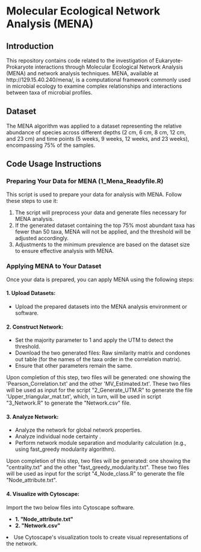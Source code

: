 <h1><b>Molecular Ecological Network Analysis (MENA)</b></h1>
<h2>Introduction</h2>
<p>This repository contains code related to the investigation of Eukaryote-Prokaryote interactions through Molecular Ecological Network Analysis (MENA) and network analysis techniques. MENA, available at http://129.15.40.240/mena/, is a computational framework commonly used in microbial ecology to examine complex relationships and interactions between taxa of microbial profiles.</p>

<h2>Dataset</h2>
<p>The MENA algorithm was applied to a dataset representing the relative abundance of species across different depths (2 cm, 6 cm, 8 cm, 12 cm, and 23 cm) and time points (5 weeks, 9 weeks, 12 weeks, and 23 weeks), encompassing 75% of the samples. </p>

<h2>Code Usage Instructions</h2>
<h3>Preparing Your Data for MENA (1_Mena_Readyfile.R)</h3>
<p>This script is used to prepare your data for analysis with MENA. Follow these steps to use it:</p>
<ol>
  <li>The script will preprocess your data and generate files necessary for MENA analysis.</li>
  <li>If the generated dataset containing the top 75% most abundant taxa has fewer than 50 taxa, MENA will not be applied, and the threshold will be adjusted accordingly.</li>
  <li>Adjustments to the minimum prevalence are based on the dataset size to ensure effective analysis with MENA.</li>
</ol>

<h3>Applying MENA to Your Dataset</h3>
<p>Once your data is prepared, you can apply MENA using the following steps:</p>
<h4>1. Upload Datasets:</h4>
<ul>
  <li>Upload the prepared datasets into the MENA analysis environment or software.</li>
</ul>

<h4>2. Construct Network:</h4>
<ul>
  <li>Set the majority parameter to 1 and apply the UTM to detect the threshold.</li>
  <li>Download the two generated files: Raw similarity matrix and condones out table (for the names of the taxa order in the correlation matrix).</li>
  <li>Ensure that other parameters remain the same.</li>
</ul>
<p>Upon completion of this step, two files will be generated: one showing the 'Pearson_Correlation.txt' and the other 'MV_Estimated.txt'. These two files will be used as input for the script "2_Generate_UTM.R" to generate the file 'Upper_triangular_mat.txt', which, in turn, will be used in script "3_Network.R" to generate the "Network.csv" file.</p>

<h4>3. Analyze Network:</h4>
<ul>
  <li>Analyze the network for global network properties.</li>
  <li>Analyze individual node certainty .</li>
  <li>Perform network module separation and modularity calculation (e.g., using fast_greedy modularity algorithm).</li>
</ul>
<p>Upon completion of this step, two files will be generated: one showing the "centrality.txt" and the other "fast_greedy_modularity.txt". These two files will be used as input for the script "4_Node_class.R" to generate the file "Node_attribute.txt". </p>

<h4>4. Visualize with Cytoscape:</h4>
<p>Import the two below files into Cytoscape software.</p>
<ul>
  <li><b>1. "Node_attribute.txt" </b></li>
  <li><b>2. "Network.csv" </b></li>
</ul>
<li>Use Cytoscape's visualization tools to create visual representations of the network.</li>
